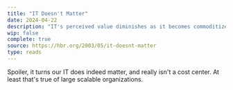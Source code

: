 ```yaml
---
title: "IT Doesn't Matter"
date: 2024-04-22
description: "IT's perceived value diminishes as it becomes commoditized"
wip: false
complete: true
source: https://hbr.org/2003/05/it-doesnt-matter
type: reads
---
```


Spoiler, it turns our IT does indeed matter, and really isn't a cost center. At least that's true of large scalable organizations.
